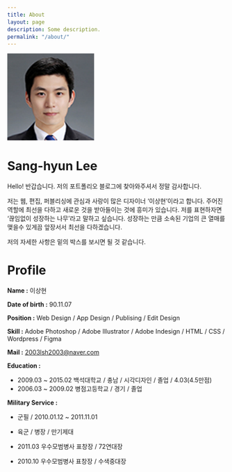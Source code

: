 ```yaml
---
title: About
layout: page
description: Some description.
permalink: "/about/"
---
```


<img class="img-rounded" src="/assets/img/uploads/profile.png" alt="Thiago Rossener" width="200">

# Sang-hyun Lee

Hello! 반갑습니다.
저의 포트폴리오 블로그에 찾아와주셔서 정말 감사합니다.

저는 웹, 편집, 퍼블리싱에 관심과 사랑이 많은 디자이너 ‘이상현’이라고 합니다.
주어진 역할에 최선을 다하고 새로운 것을 받아들이는 것에 흥미가 있습니다. 저를 표현하자면 ‘끊임없이 성장하는 나무’라고 말하고 싶습니다.
성장하는 만큼 소속된 기업의 큰 열매를 맺을수 있게끔 앞장서서 최선을 다하겠습니다.

저의 자세한 사항은 밑의 박스를 보시면 될 것 같습니다.

# Profile

**Name :** 이상현

**Date of birth :** 90.11.07 

**Position :** Web Design / App Design / Publising / Edit Design 

**Skill :** Adobe Photoshop / Adobe Illustrator / Adobe Indesign / HTML / CSS / Wordpress / Figma

**Mail :** 2003lsh2003@naver.com

**Education :** 
* 2009.03 ~ 2015.02   백석대학교 / 충남 / 시각디자인 / 졸업 / 4.03(4.5만점)
* 2006.03 ~ 2009.02   병점고등학교 / 경기 / 졸업



**Military Service :** 
*  군필 / 2010.01.12 ~ 2011.11.01
*  육군 / 병장 / 만기제대

* 2011.03   우수모범병사 표창장 / 72연대장
* 2010.10   우수모범병사 표창장 / 수색중대장

